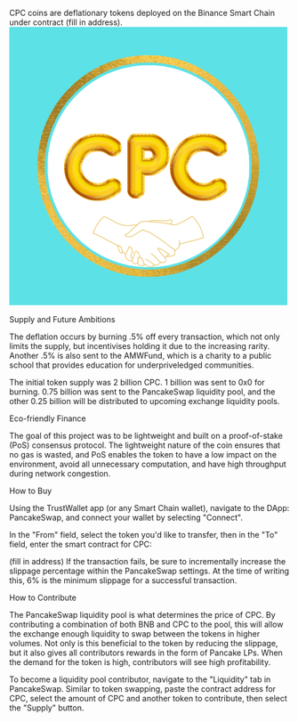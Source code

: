 CPC coins are deflationary tokens deployed on the Binance Smart Chain under contract (fill in address).
![](Untitled%20design.png)

Supply and Future Ambitions

The deflation occurs by burning .5% off every transaction, which not only limits the supply, but incentivises holding it due to the increasing rarity. Another .5% is also sent to the AMWFund, which is a charity to a public school that provides education for underpriveledged communities.

The initial token supply was 2 billion CPC. 1 billion was sent to 0x0 for burning. 0.75 billion was sent to the PancakeSwap liquidity pool, and the other 0.25 billion will be distributed to upcoming exchange liquidity pools. 

Eco-friendly Finance

The goal of this project was to be lightweight and built on a proof-of-stake (PoS) consensus protocol. The lightweight nature of the coin ensures that no gas is wasted, and PoS enables the token to have a low impact on the environment, avoid all unnecessary computation, and have high throughput during network congestion.

How to Buy

Using the TrustWallet app (or any Smart Chain wallet), navigate to the DApp: PancakeSwap, and connect your wallet by selecting "Connect".

In the "From" field, select the token you'd like to transfer, then in the "To" field, enter the smart contract for CPC:

(fill in address)
If the transaction fails, be sure to incrementally increase the slippage percentage within the PancakeSwap settings. At the time of writing this, 6% is the minimum slippage for a successful transaction.

How to Contribute

The PancakeSwap liquidity pool is what determines the price of CPC. By contributing a combination of both BNB and CPC to the pool, this will allow the exchange enough liquidity to swap between the tokens in higher volumes. Not only is this beneficial to the token by reducing the slippage, but it also gives all contributors rewards in the form of Pancake LPs. When the demand for the token is high, contributors will see high profitability.

To become a liquidity pool contributor, navigate to the "Liquidity" tab in PancakeSwap. Similar to token swapping, paste the contract address for CPC, select the amount of CPC and another token to contribute, then select the "Supply" button.

